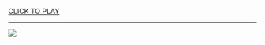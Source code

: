 
<a href="https://premium76.site?title=race_car_game_unblocked&ref=13M">CLICK TO PLAY</a></h3>
<hr>

<a href="https://premium76.site?title=race_car_game_unblocked&ref=13M"><img src="https://clearcache.store/games.png"></a>


